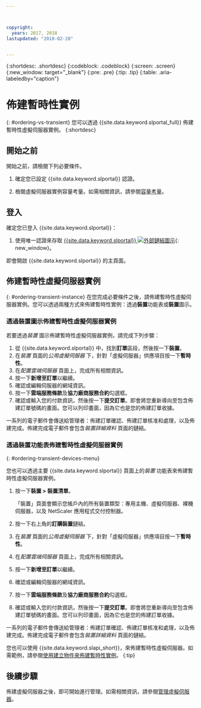 ```yaml
---



copyright:
  years: 2017, 2018
lastupdated: "2018-02-28"


---
```


{:shortdesc: .shortdesc}
{:codeblock: .codeblock}
{:screen: .screen}
{:new_window: target="_blank"}
{:pre: .pre}
{:tip: .tip}
{:table: .aria-labeledby="caption"}

# 佈建暫時性實例
{: #ordering-vs-transient}
您可以透過 {{site.data.keyword.slportal_full}} 佈建暫時性虛擬伺服器實例。
{:shortdesc}

## 開始之前
開始之前，請檢閱下列必要條件。

  1. 確定您已設定 {{site.data.keyword.slportal}} 認證。

  2. 檢閱虛擬伺服器實例容量考量。如需相關資訊，請參閱[容量考量](ts_capacity_bp.html)。

## 登入
確定您已登入 {{site.data.keyword.slportal}}：

  1. 使用唯一認證來存取 [{{site.data.keyword.slportal}} ![外部鏈結圖示](../icons/launch-glyph.svg "外部鏈結圖示")](https://control.softlayer.com/){: new_window}。

即會開啟 {{site.data.keyword.slportal}} 的主頁面。

## 佈建暫時性虛擬伺服器實例
{: #ordering-transient-instance}
在您完成必要條件之後，請佈建暫時性虛擬伺服器實例。您可以透過兩種方式來佈建暫時性實例：透過**裝置**功能表或**裝置**圖示。

### 透過裝置圖示佈建暫時性虛擬伺服器實例
若要透過*裝置* 圖示佈建暫時性虛擬伺服器實例，請完成下列步驟：

1.  從 {{site.data.keyword.slportal}} 中，找到**訂單**區段，然後按一下**裝置**。
2.  在*裝置* 頁面的*公用虛擬伺服器* 下，針對「虛擬伺服器」供應項目按一下**暫時性**。
3.  在*配置雲端伺服器* 頁面上，完成所有相關資訊。
4.  按一下**新增至訂單**以繼續。
5.  確認或編輯伺服器的網域資訊。
5.  按一下**雲端服務條款**及**協力廠商服務合約**勾選框。
6.  確認或輸入您的付款資訊，然後按一下**提交訂單**。即會將您重新導向至包含佈建訂單號碼的畫面。您可以列印畫面，因為它也是您的佈建訂單收據。

 一系列的電子郵件會傳送給管理者：佈建訂單確認、佈建訂單核准和處理，以及佈建完成。佈建完成電子郵件會包含*裝置詳細資料* 頁面的鏈結。

### 透過裝置功能表佈建暫時性虛擬伺服器實例
{: #ordering-transient-devices-menu}

您也可以透過主要 {{site.data.keyword.slportal}} 頁面上的*裝置* 功能表來佈建暫時性虛擬伺服器實例。

1. 按一下**裝置 > 裝置清單**。

   「裝置」頁面會顯示您帳戶內的所有裝置類型：專用主機、虛擬伺服器、裸機伺服器，以及 NetScaler 應用程式交付控制器。
2. 按一下右上角的**訂購裝置**鏈結。
3. 在*裝置* 頁面的*公用虛擬伺服器* 下，針對「虛擬伺服器」供應項目按一下**暫時性**。
4. 在*配置雲端伺服器* 頁面上，完成所有相關資訊。
5. 按一下**新增至訂單**以繼續。
6. 確認或編輯伺服器的網域資訊。
7. 按一下**雲端服務條款**及**協力廠商服務合約**勾選框。
8. 確認或輸入您的付款資訊，然後按一下**提交訂單**。即會將您重新導向至包含佈建訂單號碼的畫面。您可以列印畫面，因為它也是您的佈建訂單收據。

一系列的電子郵件會傳送給管理者：佈建訂單確認、佈建訂單核准和處理，以及佈建完成。佈建完成電子郵件會包含*裝置詳細資料* 頁面的鏈結。

您也可以使用 {{site.data.keyword.slapi_short}}，來佈建暫時性虛擬伺服器。如需範例，請參閱[使用建立物件來佈建暫時性實例](../vsi/vsi_provision_api.html#api-rest-transient)。
{:tip}

## 後續步驟
佈建虛擬伺服器之後，即可開始進行管理。如需相關資訊，請參閱[管理虛擬伺服器](../vsi/vsi_managing.html)。
